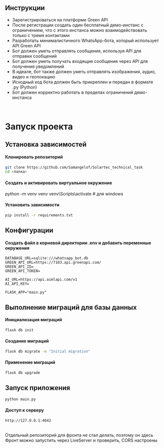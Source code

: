 ## Инструкции
- Зарегистрироваться на платформе Green API
- После регистрации создать один бесплатный демо-инстанс с ограничением, что с этого инстанса можно взаимодействовать только с тремя контактами
- Разработать минималистичного WhatsApp-бота, который использует API Green API
- Бот должен уметь отправлять сообщения, используя API для отправки сообщений
- Бот должен уметь получать входящие сообщения через API для получения уведомлений
- В идеале, бот также должен уметь отправлять изображения, аудио, видео и геолокацию
- Исходный код бота должен быть прикреплен и передан в формате .py (Python)
- Бот должен корректно работать в пределах ограничений демо-инстанса
<br>

# Запуск проекта
## Установка зависимостей
#### Клонировать репозиторий
```bash
git clone https://github.com/Samangelof/Solartec_technical_task
cd <папка>
```
#### Создать и активировать виртуальное окружение
python -m venv venv
venv\Scripts\activate  # для windows

#### Установить зависимости
```bash
pip install -r requirements.txt
```

## Конфигурации
#### Создать файл в корневой директории .env и добавить переменные окружения
```env
DATABASE_URL=sqlite:///whatsapp_bot.db
GREEN_API_URL=https://7103.api.greenapi.com/
GREEN_API_ID=
GREEN_API_TOKEN=

AI_URL=https://api.aimlapi.com/v1
AI_API_KEY=

FLASK_APP="main.py"
```

## Выполнение миграций для базы данных
#### Инициализация миграций
```bash
flask db init
```
#### Создание миграций
```bash
flask db migrate -m "Initial migration"
```
#### Применение миграций
```bash
flask db upgrade
```

## Запуск приложения
```bash 
python main.py
```

#### Доступ к серверу
```bash
http://127.0.0.1:4042
```
<br>
Отдельный репозиторий для фронта не стал делать, поэтому он здесь<br>
Фронт можно запустить через LiveServer и проверить, CORS настроены
